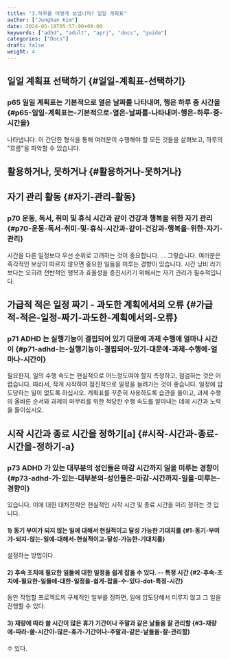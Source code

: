```yaml
---
title: "3.하루를 어떻게 보냅니까? 일일 계획표"
author: ["Junghan Kim"]
date: 2024-05-18T05:57:00+09:00
keywords: ["adhd", "adult", "aprj", "docs", "guide"]
categories: ["Docs"]
draft: false
weight: 4
---
```


<!--more-->


## 일일 계획표 선택하기 {#일일-계획표-선택하기}


### p65 일일 계획표는 기본적으로 열은 날짜를 나타내며, 행은 하루 중 시간을 {#p65-일일-계획표는-기본적으로-열은-날짜를-나타내며-행은-하루-중-시간을}

나타냅니다. 이 간단한 형식을 통해 여러분이 수행해야 할 모든 것들을 살펴보고, 하루의 "흐름"을 파악할 수 있습니다.


## 활용하거나, 못하거나 {#활용하거나-못하거나}


## 자기 관리 활동 {#자기-관리-활동}


### p70 운동, 독서, 취미 및 휴식 시간과 같이 건강과 행복을 위한 자기 관리 {#p70-운동-독서-취미-및-휴식-시간과-같이-건강과-행복을-위한-자기-관리}

시간을 다른 일정보다 우선 순위로 고려하는 것이 중요합니다. ... 그렇습니다. 여러분은 즉각적인 보상이 따르지 않으면 중요한 일들을 미루는 경향이 있습니다. 시간 낭비 라기보다는 오히려 전반적인 행복과 효율성을 증진시키기 위해서는 자기 관리가 필수적입니다.


## 가급적 적은 일정 짜기 - 과도한 계획에서의 오류 {#가급적-적은-일정-짜기-과도한-계획에서의-오류}


### p71 ADHD 는 실행기능이 결핍되어 있기 대문에 과제 수행에 얼마나 시간이 {#p71-adhd-는-실행기능이-결핍되어-있기-대문에-과제-수행에-얼마나-시간이}

필요한지, 일의 수행 속도는 현실적으로 어느정도여야 할지 측정하고, 점검하는 것은 어렵습니다. 따라서, 작게 시작하여 점진적으로 일정을 늘려가는 것이 좋습니다. 일정에 압도당하는 일이 없도록 하십시오. 계획표를 꾸준히 사용하도록 습관을 들이고, 과제 수행의 올바른 순서와 과제의 마무리를 위한 적당한 수행 속도를 알아내는 데에 시간과 노력을 들이십시오.


## 시작 시간과 종료 시간을 정하기[a] {#시작-시간과-종료-시간을-정하기-a}


### p73 ADHD 가 있는 대부분의 성인들은 마감 시간까지 일을 미루는 경향이 {#p73-adhd-가-있는-대부분의-성인들은-마감-시간까지-일을-미루는-경향이}

있습니다. 이에 대한 대처전략은 현실적인 시작 시간 및 종료 시간을 미리 정하는 것 입니다.


#### 1) 동기 부여가 되지 않는 일에 대해서 현실적이고 달성 가능한 기대치를 {#1-동기-부여가-되지-않는-일에-대해서-현실적이고-달성-가능한-기대치를}

설정하는 방법이다.


#### 2) 후속 조치에 필요한 일들에 대한 일정을 쉽게 잡을 수 있다. -- 특정 시간 {#2-후속-조치에-필요한-일들에-대한-일정을-쉽게-잡을-수-있다-dot-특정-시간}

동안 작업할 프로젝트의 구체적인 일부를 정하면, 일에 압도당해서 미루지 않고 그 일을 진행할 수 있다.


#### 3) 재량에 따라 쓸 시간이 많은 휴가 기간이나 주말과 같은 날들을 잘 관리할 {#3-재량에-따라-쓸-시간이-많은-휴가-기간이나-주말과-같은-날들을-잘-관리할}

수 있다.
